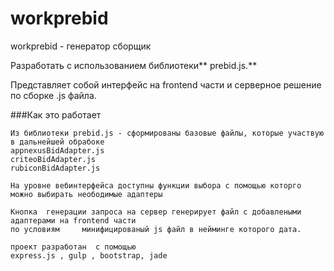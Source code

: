 # workprebid
workprebid - генератор сборщик


 Разработать с использованием  библиотеки** prebid.js.** 
 
 Представляет собой интерфейс на frontend части и серверное решение по сборке .js файла.

  ###Как это работает

    Из библиотеки prebid.js - сформированы базовые файлы, которые участвую в дальнейшей обрабоке
    appnexusBidAdapter.js
    criteoBidAdapter.js
    rubiconBidAdapter.js

    На уровне вебинтeрфейса доступны функции выбора с помощью которго можно выбирать неободимые адаптеры
        
    Кнопка  генерации запроса на сервер генерирует файл с добавлеными адаптерами на frontend части 
    по условиям     минифицированый js файл в нейминге которого дата. 
    
    проект разработан  с помощью
    express.js , gulp , bootstrap, jade

    
    
